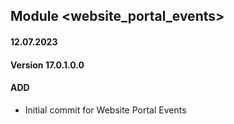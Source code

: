 ## Module <website_portal_events>
#### 12.07.2023
#### Version 17.0.1.0.0
#### ADD
- Initial commit for Website Portal Events
